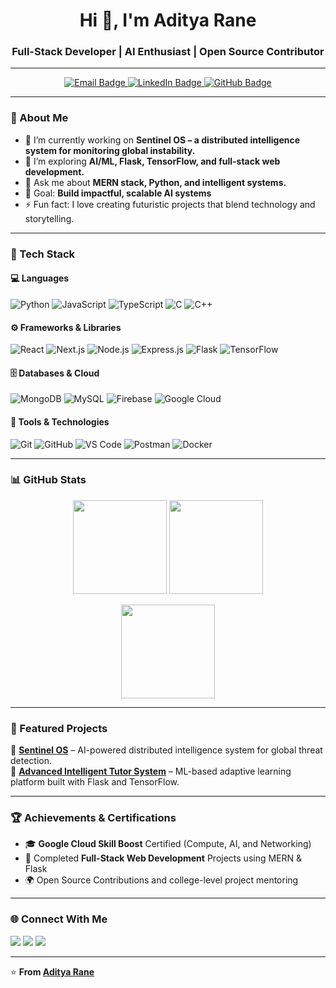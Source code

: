 <!-- Profile Header -->
<h1 align="center">Hi 👋, I'm Aditya Rane</h1>
<h3 align="center">Full-Stack Developer | AI Enthusiast | Open Source Contributor</h3>

---

<!-- Badges -->
<p align="center">
  <a href="https://mail.google.com/mail/?view=cm&fs=1&to=aditya007r29@gmail.com" target="_blank">
  <img src="https://img.shields.io/badge/Email-Contact%20Me-blue?style=for-the-badge&logo=gmail" alt="Email Badge" />
</a>

  <a href="https://www.linkedin.com/in/aditya-rane-9b82822aa/">
    <img src="https://img.shields.io/badge/LinkedIn-Aditya%20Rane-blue?style=for-the-badge&logo=linkedin" alt="LinkedIn Badge" />
  </a>
  <a href="https://github.com/Haschwalt29">
    <img src="https://img.shields.io/badge/GitHub-Haschwalt29-black?style=for-the-badge&logo=github" alt="GitHub Badge" />
  </a>
</p>

---

### 🧠 About Me  
- 🔭 I’m currently working on **Sentinel OS – a distributed intelligence system for monitoring global instability.**  
- 🌱 I’m exploring **AI/ML, Flask, TensorFlow, and full-stack web development.**  
- 💬 Ask me about **MERN stack, Python, and intelligent systems.**  
- 🎯 Goal: **Build impactful, scalable AI systems**  
- ⚡ Fun fact: I love creating futuristic projects that blend technology and storytelling.  

---

### 🚀 Tech Stack  
#### 💻 Languages
![Python](https://img.shields.io/badge/Python-3776AB.svg?style=for-the-badge&logo=python&logoColor=white)
![JavaScript](https://img.shields.io/badge/JavaScript-F7DF1E.svg?style=for-the-badge&logo=javascript&logoColor=black)
![TypeScript](https://img.shields.io/badge/TypeScript-007ACC.svg?style=for-the-badge&logo=typescript&logoColor=white)
![C](https://img.shields.io/badge/C-A8B9CC.svg?style=for-the-badge&logo=c&logoColor=black)
![C++](https://img.shields.io/badge/C++-00599C.svg?style=for-the-badge&logo=cplusplus&logoColor=white)

#### ⚙️ Frameworks & Libraries
![React](https://img.shields.io/badge/React-20232A.svg?style=for-the-badge&logo=react&logoColor=61DAFB)
![Next.js](https://img.shields.io/badge/Next.js-000000.svg?style=for-the-badge&logo=nextdotjs&logoColor=white)
![Node.js](https://img.shields.io/badge/Node.js-339933.svg?style=for-the-badge&logo=nodedotjs&logoColor=white)
![Express.js](https://img.shields.io/badge/Express.js-404D59.svg?style=for-the-badge)
![Flask](https://img.shields.io/badge/Flask-000000.svg?style=for-the-badge&logo=flask&logoColor=white)
![TensorFlow](https://img.shields.io/badge/TensorFlow-FF6F00.svg?style=for-the-badge&logo=tensorflow&logoColor=white)

#### 🗄️ Databases & Cloud
![MongoDB](https://img.shields.io/badge/MongoDB-4EA94B.svg?style=for-the-badge&logo=mongodb&logoColor=white)
![MySQL](https://img.shields.io/badge/MySQL-4479A1.svg?style=for-the-badge&logo=mysql&logoColor=white)
![Firebase](https://img.shields.io/badge/Firebase-FFCA28.svg?style=for-the-badge&logo=firebase&logoColor=black)
![Google Cloud](https://img.shields.io/badge/Google%20Cloud-4285F4.svg?style=for-the-badge&logo=googlecloud&logoColor=white)

#### 🧩 Tools & Technologies
![Git](https://img.shields.io/badge/Git-F05032.svg?style=for-the-badge&logo=git&logoColor=white)
![GitHub](https://img.shields.io/badge/GitHub-181717.svg?style=for-the-badge&logo=github&logoColor=white)
![VS Code](https://img.shields.io/badge/VS%20Code-007ACC.svg?style=for-the-badge&logo=visualstudiocode&logoColor=white)
![Postman](https://img.shields.io/badge/Postman-FF6C37.svg?style=for-the-badge&logo=postman&logoColor=white)
![Docker](https://img.shields.io/badge/Docker-2496ED.svg?style=for-the-badge&logo=docker&logoColor=white)

---

### 📊 GitHub Stats  

<p align="center">
  <img height="150em" src="https://github-readme-stats.vercel.app/api?username=Haschwalt29&show_icons=true&theme=tokyonight&hide_border=true" />
  <img height="150em" src="https://github-readme-streak-stats.herokuapp.com/?user=Haschwalt29&theme=tokyonight&hide_border=true" />
</p>

<p align="center">
  <img height="150em" src="https://github-readme-stats.vercel.app/api/top-langs/?username=Haschwalt29&layout=compact&theme=tokyonight&hide_border=true" />
</p>

---

### 🧩 Featured Projects  
🔹 [**Sentinel OS**](https://github.com/Haschwalt29/Sentinel-OS) – AI-powered distributed intelligence system for global threat detection.   
🔹 [**Advanced Intelligent Tutor System**](https://github.com/Haschwalt29/Intelligent-Tutor-System) – ML-based adaptive learning platform built with Flask and TensorFlow.  

---

### 🏆 Achievements & Certifications  
- 🎓 **Google Cloud Skill Boost** Certified (Compute, AI, and Networking)
- 🥇 Completed **Full-Stack Web Development** Projects using MERN & Flask
- 🌍 Open Source Contributions and college-level project mentoring

---

### 🌐 Connect With Me  
<p align="left">
  <a href="mailto:aditya007r29@gmail.com"><img src="https://img.shields.io/badge/Email-Contact%20Me-red?style=flat-square&logo=gmail"></a>
  <a href="https://www.linkedin.com/in/aditya-rane-9b82822aa/"><img src="https://img.shields.io/badge/LinkedIn-Aditya%20Rane-blue?style=flat-square&logo=linkedin"></a>
  <a href="https://github.com/Haschwalt29"><img src="https://img.shields.io/badge/GitHub-Haschwalt29-black?style=flat-square&logo=github"></a>
</p>

---

⭐️ **From [Aditya Rane](https://github.com/Haschwalt29)**
